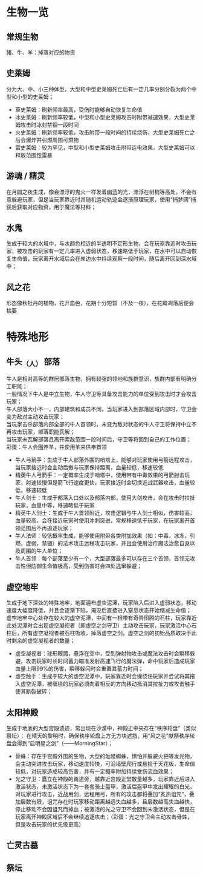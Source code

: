# 生物一览

## 常规生物
猪、牛、羊：掉落对应的物资

## 史莱姆
分为大、中、小三种体型，大型和中型史莱姆死亡后有一定几率分别分裂为两个中型和小型的史莱姆；  
+ 草史莱姆：刷新频率最高，受伤时能够自动恢复生命值
+ 冰史莱姆：刷新频率较低，中型和小型史莱姆攻击时附带减速效果，大型史莱姆攻击时冰封禁锢一段时间
+ 火史莱姆：刷新频率较低，攻击附带一段时间的持续烧伤，大型史莱姆死亡之后会爆炸并引燃周围可燃物
+ 雷史莱姆：较为罕见，中型和小型史莱姆攻击附带连电效果，大型史莱姆可以释放范围性雷暴

## 游魂 / 精灵
在月圆之夜生成，像会漂浮的鬼火一样发着幽蓝的光，漂浮在树梢等高处，不会有意躲避玩家，但是当玩家靠近时其随机运动轨迹会逐渐原理玩家，使用“捕梦网”捕获后获取对应物资，用于魔法等材料；  

## 水鬼
生成于较大的水域中，与水颜色相近的半透明不定形生物，会在玩家靠近时攻击玩家，被攻击的玩家有一定几率进入虚弱状态，移速略低于玩家，在水中可以自动恢复生命值，玩家离开水域后会在岸边水中持续观察一段时间，随后离开回到深水域中；

## 风之花
形态像秋牡丹的植物，花开血色，花期十分短暂（不及一夜），在花瓣凋落后便会枯萎

# 特殊地形

## 牛头<sub>（人）</sub> 部落
牛人是相对高等的群居部落生物，拥有较强的领地和族群意识，族群内部有明确分工职能；  
一般情况下牛人是中立生物，牛人守卫等具备攻击能力的单位受到攻击时才会攻击玩家；  
牛人部落大小不一，内部建筑和成员不同，当玩家进入到部落区域内部时，守卫会变为敌对主动攻击玩家；  
当玩家击杀部落内部全部的牛人首领时，未变为敌对状态的牛人守卫将保持中立不再攻击玩家，部落职能瓦解；  
当玩家未瓦解部落且离开索敌范围一段时间后，守卫等将回到自己的工作位置；  
彩蛋：牛人会圈养羊，并使用羊来供奉首领
+ 牛人弓箭手：生成于牛人部落外围的哨塔上，能够对玩家使用弓箭远程攻击，当玩家接近时会主动后撤与玩家保持距离，血量较低，移速较低
+ 精英牛人弓箭手：一定概率生成于哨塔中，使用带有中毒效果的弓箭射击玩家，射速较慢但是箭飞行速度更快，玩家接近时会切换近战武器攻击，血量较低，移速较低
+ 牛人剑士：生成于部落入口处以及部落内部，使用大剑攻击，会在攻击时拉扯玩家，血量中等，移速略低于玩家
+ 精英牛人剑士：生成于牛人首领附近，攻击逻辑与牛人剑士相似，伤害较高，血量较高，会在接近玩家时使用冲刺突进，常规移速低于玩家，在玩家离开首领范围后不再追逐玩家；  
+ 牛人法师：较低概率生成，能够使用附带各类附加效果（如：中毒，冰冻，引燃，虚弱，禁锢）的法术攻击远程攻击玩家，并且会使用治疗魔法治愈自身以及周围的牛人单位；  
+ 牛人首领：每个部落至少有一个，大型部落最多可以存在三个首领，首领无攻击性但防御生命值极高，受到伤害时会四处逃窜躲避；


## 虚空地牢

生成于地下深处的特殊地牢，地面遍布虚空泥潭，玩家陷入后进入虚弱状态，移动速度大幅度降低，并且会逐渐下陷，淹没后直接进入窒息状态开始缩减生命值；
虚空地牢中心处存在较大的虚空泥潭，中间有一根带有奇异图腾的石柱，玩家靠近此处泥潭时会出现虚空凝视者（即虚空之剑守卫）主动攻击玩家，玩家激活中心石柱后，所有虚空凝视者被石柱吸收，掉落虚空之剑，虚空之剑的初始品质取决于此时剩余的虚空凝视者的数量；
+ 虚空凝视者：球形眼魔，悬浮在空中，受到弹射物攻击或魔法攻击时会瞬移躲避，攻击玩家时长时间蓄力瞄准发射高速飞行的魔法弹，命中玩家后造成玩家血量上限99%的伤害，瞬移躲闪时会重置其蓄力时间；
+ 虚空触手：生成于较大的虚空泥潭中，玩家靠近时会缠绕住玩家并尝试将其拖入虚空泥潭，被缠绕的玩家必须向着相反的方向移动抵消其拉扯力或攻击触手使其断裂破碎；

## 太阳神殿

生成于地表的大型宫殿遗迹，常出现在沙漠中，神殿正中央存在“秩序轮盘”（类似祭坛）；
在晴天的黎明时，确保秩序轮盘上方无方块遮挡，用“风之花”献祭秩序轮盘会得到“启明星之剑”（——MorningStar）；
+ 骨蛛：存在于宫殿外围的生物，大型的骷髅蜘蛛，惧怕并躲避火把等发光物，会主动突进攻击玩家，移动速度较快，可沿墙壁爬行或悬挂于天花板，生命值较低，对玩家造成较高伤害，并有一定概率附加持续受伤流血效果；
+ 光之守卫：矗立在神殿的甬道旁，越靠近宫殿正堂数量越多，玩家靠近后进入激活状态，未激活状态下为一套套骑士盔甲，激活后盔甲中发出耀眼的白光，对玩家进行攻击，近战用剑，远程用弓，所有的攻击都将叠加“炙热诅咒”，叠加层数有限，诅咒存在时玩家移动距离越远失血越多，且层数越高失血越快，停止移动不会因诅咒而掉血；被激活的光之守卫不会回到未激活状态，但是在玩家离开神殿区域后不会继续追逐攻击；（彩蛋：光之守卫会主动攻击骨蛛，但是攻击玩家的优先级更高）

## 亡灵古墓



## 祭坛
